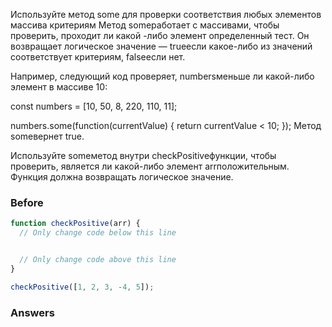 Используйте метод some для проверки соответствия любых элементов массива критериям
Метод someработает с массивами, чтобы проверить, проходит ли какой -либо элемент определенный тест. Он возвращает логическое значение — trueесли какое-либо из значений соответствует критериям, falseесли нет.

Например, следующий код проверяет, numbersменьше ли какой-либо элемент в массиве 10:

const numbers = [10, 50, 8, 220, 110, 11];

numbers.some(function(currentValue) {
  return currentValue < 10;
});
Метод someвернет true.

Используйте someметод внутри checkPositiveфункции, чтобы проверить, является ли какой-либо элемент arrположительным. Функция должна возвращать логическое значение.
### Before
```javascript
function checkPositive(arr) {
  // Only change code below this line


  // Only change code above this line
}

checkPositive([1, 2, 3, -4, 5]);
```
### Answers
```javascript

```
